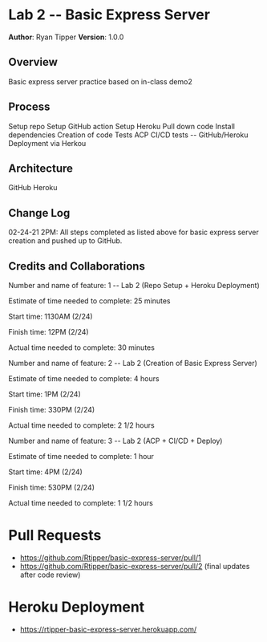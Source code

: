 # Lab 2 -- Basic Express Server


**Author**: Ryan Tipper
**Version**: 1.0.0

## Overview
Basic express server practice based on in-class demo2

## Process
Setup repo
Setup GitHub action
Setup Heroku
Pull down code
Install dependencies
Creation of code
Tests
ACP
CI/CD tests -- GitHub/Heroku
Deployment via Herkou

## Architecture
GitHub
Heroku

## Change Log
02-24-21 2PM: All steps completed as listed above for basic express server creation and pushed up to GitHub.

## Credits and Collaborations


Number and name of feature: 1 -- Lab 2 (Repo Setup + Heroku Deployment)

Estimate of time needed to complete: 25 minutes

Start time: 1130AM (2/24)

Finish time: 12PM (2/24)

Actual time needed to complete: 30 minutes

Number and name of feature: 2 -- Lab 2 (Creation of Basic Express Server)

Estimate of time needed to complete: 4 hours

Start time: 1PM (2/24)

Finish time: 330PM (2/24)

Actual time needed to complete: 2 1/2 hours

Number and name of feature: 3 -- Lab 2 (ACP + CI/CD + Deploy)

Estimate of time needed to complete: 1 hour

Start time: 4PM (2/24)

Finish time: 530PM (2/24)

Actual time needed to complete: 1 1/2 hours

# Pull Requests
- https://github.com/Rtipper/basic-express-server/pull/1
- https://github.com/Rtipper/basic-express-server/pull/2 (final updates after code review)

# Heroku Deployment
- https://rtipper-basic-express-server.herokuapp.com/
